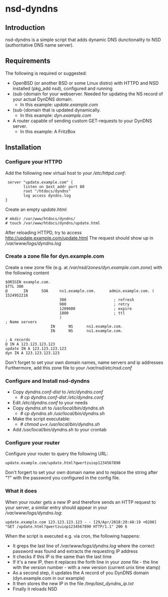# nsd-dyndns

## Introduction

nsd-dyndns is a simple script that adds dynamic DNS dunctionality to NSD (authoritative DNS name server).

## Requirements

The following is required or suggested:

  * OpenBSD (or another BSD or some Linux distro) with HTTPD and NSD installed (pkg_add nsd), configured and running
  * (sub-)domain for your webserver. Needed for updating the NS record of your actual DynDNS domain.
    * In this example: _update.example.com_
  * (sub-)domain that is updated dynamically. 
    * In this example: _dyn.example.com_
  * A router capable of sending custom GET-requests to your DynDNS server.
    * In this example: A FritzBox
 
 ## Installation
 
 ### Configure your HTTPD
 
 Add the following new virtual host to your _/etc/httpd.conf_:
 
```
 server "update.example.com" {
        listen on $ext_addr port 80
        root "/htdocs/dyndns"
        log access dyndns.log
}
```
 
Create an empty _update.html_:
 
```
# mkdir /var/www/htdocs/dyndns/
# touch /var/www/htdocs/dyndns/update.html
```

After reloading HTTPD, try to access http://update.example.com/update.html
The request should show up in _/var/www/logs/dyndns.log_

### Create a zone file for dyn.example.com

Create a new zone file (e.g. at _/var/nsd/zones/dyn.example.com.zone_) with the following content

```
$ORIGIN example.com.
$TTL 300
@       IN      SOA     ns1.example.com.      admin.example.com. (
1524952218
                        300                     ; refresh
                        900                     ; retry
                        1209600                 ; expire
                        1800                    ; ttl
                        )
; Name servers
                    IN      NS      ns1.example.com.
                    IN      NS      ns1.example.com.

; A records
@ IN A 123.123.123.123
update IN A 123.123.123.123
dyn IN A 123.123.123.123
```

Don't forget to set your own domain names, name servers and ip addresses
Furthermore, add this zone file to your _/var/nsd/etc/nsd.conf_

### Configure and Install nsd-dyndns

  * Copy _dyndns.conf-dist_ to _/etc/dyndns.conf_
    * _# cp dyndns.conf-dist /etc/dyndns.conf_
  * Edit _/etc/dyndns.conf_ to your needs
  * Copy _dyndns.sh_ to _/usr/local/bin/dyndns.sh_
    * _# cp dyndns.sh /usr/local/bin/dyndns.sh_
  * Make the script executable:
    * _# chmod u+x /usr/local/bin/dyndns.sh_
  * Add _/usr/local/bin/dyndns.sh_ to your crontab

### Configure your router

Configure your router to query the following URL:

```
update.example.com/update.html?qwertzuiop1234567890
```

Don't forgert to set your own domain name and to replace the string after "?" with the password you configured in the config file.

### What it does

When your router gets a new IP and therefore sends an HTTP request to your server, a similar entry should appear in your _/var/www/logs/dyndns.log_:

```
update.example.com 123.123.123.123 - - [29/Apr/2018:20:48:19 +0200] "GET /update.html?qwertzuiop1234567890 HTTP/1.1" 200 6
```

When the script is executed e.g. via cron, the following happens:
  * It greps the last line of _/var/www/logs/dyndns.log_ where the correct password was found and extracts the requesting IP address
  * It checks if this IP is the same than the last time
  * If it's a new IP, then it replaces the forth line in your zone file - the line with the version number - with a new version (current unix time stamp)
  * As a second step, it updates the A record of you DynDNS domain (dyn.example.com in our example)
  * It then stores the new IP in the file _/tmp/last_dyndns_ip.txt_
  * Finally it reloads NSD
